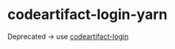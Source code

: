 # codeartifact-login-yarn

Deprecated &rightarrow; use [codeartifact-login](https://github.com/pr-bob-actions/codeartifact-login)
